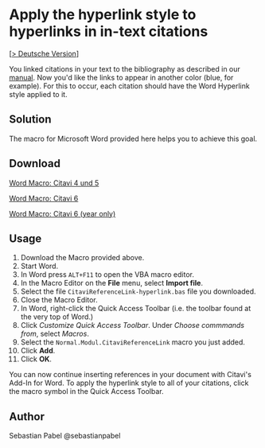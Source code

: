 # Apply the hyperlink style to hyperlinks in in-text citations

[[> Deutsche Version](readme.de.md)]

You linked citations in your text to the bibliography as described in our [manual](https://www1.citavi.com/sub/manual6/de/index.html?link_in_text_citations_to_references.html). Now you'd like the links to appear in another color (blue, for example). For this to occur, each citation should have the Word Hyperlink style applied to it.

## Solution
The macro for Microsoft Word provided here helps you to achieve this goal.

## Download
[Word Macro: Citavi 4 und 5](C4+_CitaviReferenceLink-hyperlink.bas)

[Word Macro: Citavi 6](C6_CitaviReferenceLink-hyperlink.bas)

[Word Macro: Citavi 6 (year only)](C6_CitaviReferenceLink-hyperlink-yearonly.bas)

## Usage

1. Download the Macro provided above.
1. Start Word.
1. In Word press `ALT+F11` to open the VBA macro editor.
1. In the Macro Editor on the **File**  menu, select **Import file**.
1. Select the file `CitaviReferenceLink-hyperlink.bas` file you downloaded.
1. Close the Macro Editor.
1. In Word, right-click the Quick Access Toolbar (i.e. the toolbar found at the very top of Word.)
1. Click *Customize Quick Access Toolbar*. Under *Choose commmands from*, select *Macros*.
1. Select the `Normal.Modul.CitaviReferenceLink` macro you just added.
1. Click **Add**.
1. Click **OK**.

You can now continue inserting references in your document with Citavi's Add-In for Word. To apply the hyperlink style to all of your citations, click the macro symbol in the Quick Access Toolbar. 


## Author
Sebastian Pabel @sebastianpabel